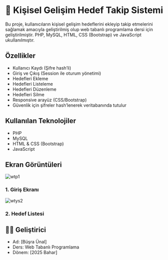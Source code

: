 # 📘 Kişisel Gelişim Hedef Takip Sistemi

Bu proje, kullanıcıların kişisel gelişim hedeflerini ekleyip takip etmelerini sağlamak amacıyla geliştirilmiş olup web tabanlı programlama dersi için geliştirilmiştir. PHP, MySQL, HTML, CSS (Bootstrap) ve JavaScript ukullanılmıştır.

## Özellikler

- Kullanıcı Kaydı (Şifre hash’li)
- Giriş ve Çıkış (Session ile oturum yönetimi)
-  Hedefleri Ekleme
-  Hedefleri Listeleme
-  Hedefleri Düzenleme
-  Hedefleri Silme
-  Responsive arayüz (CSS/Bootstrap)
- Güvenlik için şifreler hash’lenerek veritabanında tutulur

## Kullanılan Teknolojiler

- PHP 
- MySQL
- HTML & CSS (Bootstrap)
- JavaScript 

## Ekran Görüntüleri
![wtp1](https://github.com/user-attachments/assets/34ff9279-651e-4fc4-a406-ca4c390db4e0)


### 1. Giriş Ekranı

![wtys2](https://github.com/user-attachments/assets/f80de2ff-b24f-4fa3-90bd-ba0ef7e71f3d)

### 2. Hedef Listesi




## 👩‍💻 Geliştirici

- Ad: [Büşra Ünal]
- Ders: Web Tabanlı Programlama
- Dönem: [2025 Bahar]

